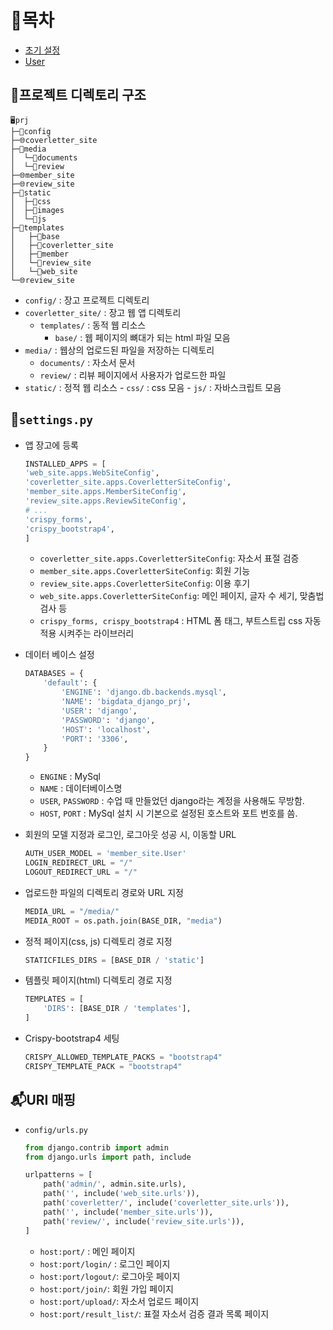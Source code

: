 # 🔖목차
- [초기 설정](docs/init.md)
- [User](docs/auth_user.md)

## 📁프로젝트 디렉토리 구조
```console
🖥️prj
├─🔨config
├─🌐coverletter_site
├─📁media
│  └─📁documents
│  └─📁review
├─🌐member_site
├─🌐review_site
├─📁static
│  ├─📃css
│  ├─📃images
│  └─📃js
├─📁templates
│   ├─📃base
│   ├─📃coverletter_site
│   ├─📃member
│   └─📃review_site
│   └─📃web_site
└─🌐review_site
```
- `config/` : 장고 프로젝트 디렉토리
- `coverletter_site/` : 장고 웹 앱 디렉토리
    - `templates/` : 동적 웹 리소스
        - `base/` : 웹 페이지의 뼈대가 되는 html 파일 모음
- `media/` : 웹상의 업로드된 파일을 저장하는 디렉토리
    - `documents/` : 자소서 문서
    - `review/` : 리뷰 페이지에서 사용자가 업로드한 파일
- `static/` : 정적 웹 리소스
        - `css/` : css 모음
        - `js/` : 자바스크립트 모음

## 🔨`settings.py`

- 앱 장고에 등록
    ```py
    INSTALLED_APPS = [
    'web_site.apps.WebSiteConfig',
    'coverletter_site.apps.CoverletterSiteConfig',
    'member_site.apps.MemberSiteConfig',
    'review_site.apps.ReviewSiteConfig',
    # ...
    'crispy_forms',
    'crispy_bootstrap4',
    ]
    ```
    - `coverletter_site.apps.CoverletterSiteConfig`: 자소서 표절 검증
    - `member_site.apps.CoverletterSiteConfig`: 회원 기능
    - `review_site.apps.CoverletterSiteConfig`: 이용 후기
    - `web_site.apps.CoverletterSiteConfig`: 메인 페이지, 글자 수 세기, 맞춤법 검사 등
    - `crispy_forms, crispy_bootstrap4` : HTML 폼 태그, 부트스트립 css 자동 적용 시켜주는 라이브러리

- 데이터 베이스 설정
    ``` py
    DATABASES = {
        'default': {
            'ENGINE': 'django.db.backends.mysql',
            'NAME': 'bigdata_django_prj',
            'USER': 'django',
            'PASSWORD': 'django',
            'HOST': 'localhost',
            'PORT': '3306',
        }
    }
    ```
    - `ENGINE` : MySql
    - `NAME` : 데이터베이스명
    - `USER`, `PASSWORD` : 수업 때 만들었던 django라는 계정을 사용해도 무방함.
    - `HOST`, `PORT` : MySql 설치 시 기본으로 설정된 호스트와 포트 번호를 씀.

- 회원의 모델 지정과 로그인, 로그아웃 성공 시, 이동할 URL
    ```py
    AUTH_USER_MODEL = 'member_site.User'
    LOGIN_REDIRECT_URL = "/"
    LOGOUT_REDIRECT_URL = "/"
    ```

- 업로드한 파일의 디렉토리 경로와 URL 지정
    ```py
    MEDIA_URL = "/media/"
    MEDIA_ROOT = os.path.join(BASE_DIR, "media")
    ```

- 정적 페이지(css, js) 디렉토리 경로 지정
    ```py
    STATICFILES_DIRS = [BASE_DIR / 'static']
    ```

- 템플릿 페이지(html) 디렉토리 경로 지정
    ```py
    TEMPLATES = [
        'DIRS': [BASE_DIR / 'templates'],
    ]
    ```

- Crispy-bootstrap4 세팅
    ```py
    CRISPY_ALLOWED_TEMPLATE_PACKS = "bootstrap4"
    CRISPY_TEMPLATE_PACK = "bootstrap4"
    ```

## 📬URI 매핑

- `config/urls.py`
    ```py
    from django.contrib import admin
    from django.urls import path, include

    urlpatterns = [
        path('admin/', admin.site.urls),
        path('', include('web_site.urls')),
        path('coverletter/', include('coverletter_site.urls')),
        path('', include('member_site.urls')),
        path('review/', include('review_site.urls')),
    ]
    ```
    - `host:port/` : 메인 페이지
    - `host:port/login/` : 로그인 페이지
    - `host:port/logout/`: 로그아웃 페이지
    - `host:port/join/`: 회원 가입 페이지
    - `host:port/upload/`: 자소서 업로드 페이지
    - `host:port/result_list/`: 표절 자소서 검증 결과 목록 페이지